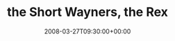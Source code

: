 ---
templateKey: event
guid: 089447e0-6eab-11ea-99c5-002590d1d1b0
date: 2008-03-27T09:30:00+00:00
eventTime: '9:30'
title: the Short Wayners, the Rex
artist: the Short Wayners
city: Toronto
venue: the Rex
group: Tim Shia
guests: Adrean Farrugia, William Sperandei, Chris Gale, Chris Hunt
---
